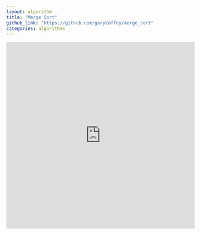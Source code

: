 ```yaml
---
layout: algorithm
title: "Merge Sort"
github_link: "https://github.com/garyCoffey/merge_sort"
categories: algorithms
---
```


<iframe frameborder="0" width="100%" height="500px" src="https://repl.it/repls/GruesomeBossySequences?lite=true"></iframe>
